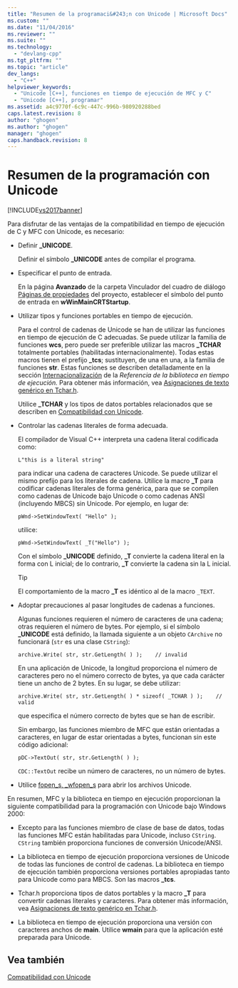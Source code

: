 ```yaml
---
title: "Resumen de la programaci&#243;n con Unicode | Microsoft Docs"
ms.custom: ""
ms.date: "11/04/2016"
ms.reviewer: ""
ms.suite: ""
ms.technology: 
  - "devlang-cpp"
ms.tgt_pltfrm: ""
ms.topic: "article"
dev_langs: 
  - "C++"
helpviewer_keywords: 
  - "Unicode [C++], funciones en tiempo de ejecución de MFC y C"
  - "Unicode [C++], programar"
ms.assetid: a4c9770f-6c9c-447c-996b-980920288bed
caps.latest.revision: 8
author: "ghogen"
ms.author: "ghogen"
manager: "ghogen"
caps.handback.revision: 8
---
```

# Resumen de la programaci&#243;n con Unicode
[!INCLUDE[vs2017banner](../assembler/inline/includes/vs2017banner.md)]

Para disfrutar de las ventajas de la compatibilidad en tiempo de ejecución de C y MFC con Unicode, es necesario:  
  
-   Definir **\_UNICODE**.  
  
     Definir el símbolo **\_UNICODE** antes de compilar el programa.  
  
-   Especificar el punto de entrada.  
  
     En la página **Avanzado** de la carpeta Vinculador del cuadro de diálogo [Páginas de propiedades](../ide/property-pages-visual-cpp.md) del proyecto, establecer el símbolo del punto de entrada en **wWinMainCRTStartup**.  
  
-   Utilizar tipos y funciones portables en tiempo de ejecución.  
  
     Para el control de cadenas de Unicode se han de utilizar las funciones en tiempo de ejecución de C adecuadas.  Se puede utilizar la familia de funciones **wcs**, pero puede ser preferible utilizar las macros **\_TCHAR** totalmente portables \(habilitadas internacionalmente\).  Todas estas macros tienen el prefijo **\_tcs**; sustituyen, de una en una, a la familia de funciones **str**.  Estas funciones se describen detalladamente en la sección [Internacionalización](../c-runtime-library/internationalization.md) de la *Referencia de la biblioteca en tiempo de ejecución.* Para obtener más información, vea [Asignaciones de texto genérico en Tchar.h](../Topic/Generic-Text%20Mappings%20in%20Tchar.h.md).  
  
     Utilice **\_TCHAR** y los tipos de datos portables relacionados que se describen en [Compatibilidad con Unicode](../text/support-for-unicode.md).  
  
-   Controlar las cadenas literales de forma adecuada.  
  
     El compilador de Visual C\+\+ interpreta una cadena literal codificada como:  
  
    ```  
    L"this is a literal string"  
    ```  
  
     para indicar una cadena de caracteres Unicode.  Se puede utilizar el mismo prefijo para los literales de cadena.  Utilice la macro **\_T** para codificar cadenas literales de forma genérica, para que se compilen como cadenas de Unicode bajo Unicode o como cadenas ANSI \(incluyendo MBCS\) sin Unicode.  Por ejemplo, en lugar de:  
  
    ```  
    pWnd->SetWindowText( "Hello" );  
    ```  
  
     utilice:  
  
    ```  
    pWnd->SetWindowText( _T("Hello") );  
    ```  
  
     Con el símbolo **\_UNICODE** definido, **\_T** convierte la cadena literal en la forma con L inicial; de lo contrario, **\_T** convierte la cadena sin la L inicial.  
  
    > [!TIP]
    >  El comportamiento de la macro **\_T** es idéntico al de la macro `_TEXT`.  
  
-   Adoptar precauciones al pasar longitudes de cadenas a funciones.  
  
     Algunas funciones requieren el número de caracteres de una cadena; otras requieren el número de bytes.  Por ejemplo, si el símbolo **\_UNICODE** está definido, la llamada siguiente a un objeto `CArchive` no funcionará \(`str` es una clase `CString`\):  
  
    ```  
    archive.Write( str, str.GetLength( ) );    // invalid  
    ```  
  
     En una aplicación de Unicode, la longitud proporciona el número de caracteres pero no el número correcto de bytes, ya que cada carácter tiene un ancho de 2 bytes.  En su lugar, se debe utilizar:  
  
    ```  
    archive.Write( str, str.GetLength( ) * sizeof( _TCHAR ) );    // valid  
    ```  
  
     que especifica el número correcto de bytes que se han de escribir.  
  
     Sin embargo, las funciones miembro de MFC que están orientadas a caracteres, en lugar de estar orientadas a bytes, funcionan sin este código adicional:  
  
    ```  
    pDC->TextOut( str, str.GetLength( ) );  
    ```  
  
     `CDC::TextOut` recibe un número de caracteres, no un número de bytes.  
  
-   Utilice [fopen\_s, \_wfopen\_s](../c-runtime-library/reference/fopen-s-wfopen-s.md) para abrir los archivos Unicode.  
  
 En resumen, MFC y la biblioteca en tiempo en ejecución proporcionan la siguiente compatibilidad para la programación con Unicode bajo Windows 2000:  
  
-   Excepto para las funciones miembro de clase de base de datos, todas las funciones MFC están habilitadas para Unicode, incluso `CString`.  `CString` también proporciona funciones de conversión Unicode\/ANSI.  
  
-   La biblioteca en tiempo de ejecución proporciona versiones de Unicode de todas las funciones de control de cadenas. La biblioteca en tiempo de ejecución también proporciona versiones portables apropiadas tanto para Unicode como para MBCS.  Son las macros **\_tcs**.  
  
-   Tchar.h proporciona tipos de datos portables y la macro **\_T** para convertir cadenas literales y caracteres.  Para obtener más información, vea [Asignaciones de texto genérico en Tchar.h](../Topic/Generic-Text%20Mappings%20in%20Tchar.h.md).  
  
-   La biblioteca en tiempo de ejecución proporciona una versión con caracteres anchos de **main**.  Utilice **wmain** para que la aplicación esté preparada para Unicode.  
  
## Vea también  
 [Compatibilidad con Unicode](../text/support-for-unicode.md)